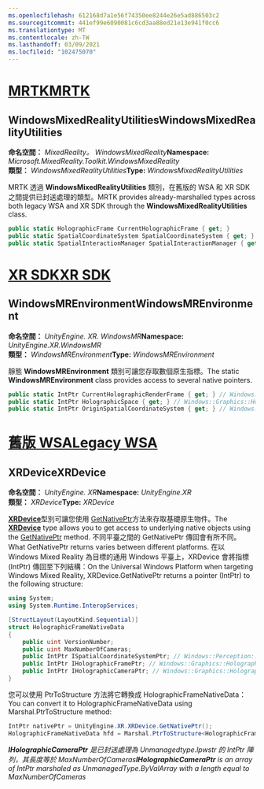 ```yaml
---
ms.openlocfilehash: 612168d7a1e56f74350ee8244e26e5ad886503c2
ms.sourcegitcommit: 441ef99e6090081c6cd3aa88ed21e13e941f0cc6
ms.translationtype: MT
ms.contentlocale: zh-TW
ms.lasthandoff: 03/09/2021
ms.locfileid: "102475070"
---
```

# <a name="mrtk"></a>[<span data-ttu-id="4534d-101">MRTK</span><span class="sxs-lookup"><span data-stu-id="4534d-101">MRTK</span></span>](#tab/mrtk)

## <a name="windowsmixedrealityutilities"></a><span data-ttu-id="4534d-102">WindowsMixedRealityUtilities</span><span class="sxs-lookup"><span data-stu-id="4534d-102">WindowsMixedRealityUtilities</span></span>

<span data-ttu-id="4534d-103">**命名空間：** *MixedReality。 WindowsMixedReality*</span><span class="sxs-lookup"><span data-stu-id="4534d-103">**Namespace:** *Microsoft.MixedReality.Toolkit.WindowsMixedReality*</span></span><br>
<span data-ttu-id="4534d-104">**類型：** *WindowsMixedRealityUtilities*</span><span class="sxs-lookup"><span data-stu-id="4534d-104">**Type:** *WindowsMixedRealityUtilities*</span></span>

<span data-ttu-id="4534d-105">MRTK 透過 **WindowsMixedRealityUtilities** 類別，在舊版的 WSA 和 XR SDK 之間提供已封送處理的類型。</span><span class="sxs-lookup"><span data-stu-id="4534d-105">MRTK provides already-marshalled types across both legacy WSA and XR SDK through the **WindowsMixedRealityUtilities** class.</span></span>

```cs
public static HolographicFrame CurrentHolographicFrame { get; }
public static SpatialCoordinateSystem SpatialCoordinateSystem { get; }
public static SpatialInteractionManager SpatialInteractionManager { get; }
```

# <a name="xr-sdk"></a>[<span data-ttu-id="4534d-106">XR SDK</span><span class="sxs-lookup"><span data-stu-id="4534d-106">XR SDK</span></span>](#tab/xr)

## <a name="windowsmrenvironment"></a><span data-ttu-id="4534d-107">WindowsMREnvironment</span><span class="sxs-lookup"><span data-stu-id="4534d-107">WindowsMREnvironment</span></span>

<span data-ttu-id="4534d-108">**命名空間：** *UnityEngine. XR. WindowsMR*</span><span class="sxs-lookup"><span data-stu-id="4534d-108">**Namespace:** *UnityEngine.XR.WindowsMR*</span></span><br>
<span data-ttu-id="4534d-109">**類型：** *WindowsMREnvironment*</span><span class="sxs-lookup"><span data-stu-id="4534d-109">**Type:** *WindowsMREnvironment*</span></span>

<span data-ttu-id="4534d-110">靜態 **WindowsMREnvironment** 類別可讓您存取數個原生指標。</span><span class="sxs-lookup"><span data-stu-id="4534d-110">The static **WindowsMREnvironment** class provides access to several native pointers.</span></span>

```cs
public static IntPtr CurrentHolographicRenderFrame { get; } // Windows::Graphics::Holographic::IHolographicFrame
public static IntPtr HolographicSpace { get; } // Windows::Graphics::Holographic::IHolographicSpace
public static IntPtr OriginSpatialCoordinateSystem { get; } // Windows::Perception::Spatial::ISpatialCoordinateSystem
```

# <a name="legacy-wsa"></a>[<span data-ttu-id="4534d-111">舊版 WSA</span><span class="sxs-lookup"><span data-stu-id="4534d-111">Legacy WSA</span></span>](#tab/wsa)

## <a name="xrdevice"></a><span data-ttu-id="4534d-112">XRDevice</span><span class="sxs-lookup"><span data-stu-id="4534d-112">XRDevice</span></span>

<span data-ttu-id="4534d-113">**命名空間：** *UnityEngine. XR*</span><span class="sxs-lookup"><span data-stu-id="4534d-113">**Namespace:** *UnityEngine.XR*</span></span><br>
<span data-ttu-id="4534d-114">**類型：** *XRDevice*</span><span class="sxs-lookup"><span data-stu-id="4534d-114">**Type:** *XRDevice*</span></span>

<span data-ttu-id="4534d-115"><a href="https://docs.unity3d.com/ScriptReference/XR.XRDevice.html" target="_blank">**XRDevice**</a>型別可讓您使用 <a href="https://docs.unity3d.com/ScriptReference/XR.XRDevice.GetNativePtr.html" target="_blank">GetNativePtr</a>方法來存取基礎原生物件。</span><span class="sxs-lookup"><span data-stu-id="4534d-115">The <a href="https://docs.unity3d.com/ScriptReference/XR.XRDevice.html" target="_blank">**XRDevice**</a> type allows you to get access to underlying native objects using the <a href="https://docs.unity3d.com/ScriptReference/XR.XRDevice.GetNativePtr.html" target="_blank">GetNativePtr</a> method.</span></span> <span data-ttu-id="4534d-116">不同平臺之間的 GetNativePtr 傳回會有所不同。</span><span class="sxs-lookup"><span data-stu-id="4534d-116">What GetNativePtr returns varies between different platforms.</span></span> <span data-ttu-id="4534d-117">在以 Windows Mixed Reality 為目標的通用 Windows 平臺上，XRDevice 會將指標 (IntPtr) 傳回至下列結構：</span><span class="sxs-lookup"><span data-stu-id="4534d-117">On the Universal Windows Platform when targeting Windows Mixed Reality, XRDevice.GetNativePtr returns a pointer (IntPtr) to the following structure:</span></span>

```cs
using System;
using System.Runtime.InteropServices;

[StructLayout(LayoutKind.Sequential)]
struct HolographicFrameNativeData
{
    public uint VersionNumber;
    public uint MaxNumberOfCameras;
    public IntPtr ISpatialCoordinateSystemPtr; // Windows::Perception::Spatial::ISpatialCoordinateSystem
    public IntPtr IHolographicFramePtr; // Windows::Graphics::Holographic::IHolographicFrame
    public IntPtr IHolographicCameraPtr; // Windows::Graphics::Holographic::IHolographicCamera
}
```

<span data-ttu-id="4534d-118">您可以使用 PtrToStructure 方法將它轉換成 HolographicFrameNativeData：</span><span class="sxs-lookup"><span data-stu-id="4534d-118">You can convert it to HolographicFrameNativeData using Marshal.PtrToStructure method:</span></span>

```cs
IntPtr nativePtr = UnityEngine.XR.XRDevice.GetNativePtr();
HolographicFrameNativeData hfd = Marshal.PtrToStructure<HolographicFrameNativeData>(nativePtr);
```

<span data-ttu-id="4534d-119">***IHolographicCameraPtr** 是已封送處理為 Unmanagedtype.lpwstr 的 IntPtr 陣列，其長度等於 MaxNumberOfCameras*</span><span class="sxs-lookup"><span data-stu-id="4534d-119">***IHolographicCameraPtr** is an array of IntPtr marshaled as UnmanagedType.ByValArray with a length equal to MaxNumberOfCameras*</span></span>
